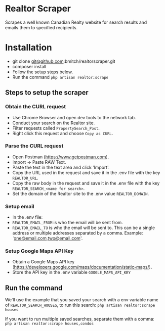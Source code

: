 # Realtor Scraper
Scrapes a well known Canadian Realty website for search results and emails them to specified recipients.

# Installation
* git clone git@github.com:bmitch/realtorscraper.git
* composer install
* Follow the setup steps below.
* Run the command `php artisan realtor:scrape`

## Steps to setup the scraper

### Obtain the CURL request
* Use Chrome Browser and open dev tools to the network tab.
* Conduct your search on the Realtor site.
* Filter requests called `PropertySearch_Post`.
* Right click this request and choose `Copy as CURL`.

### Parse the CURL request
* Open Postman (https://www.getpostman.com).
* Import -> Paste RAW Text.
* Paste the text in the text area and click 'Import'.
* Copy the URL used in the request and save it in the .env file with the key `REALTOR_URL`.
* Copy the raw body in the request and save it in the .env file with the key `REALTOR_SEARCH_<name for search>`.
* Set the domain of the Realtor site to the .env value `REALTOR_DOMAIN`.

### Setup email
* In the .env file:
 * `REALTOR_EMAIL_FROM` is who the email will be sent from.
 * `REALTOR_EMAIL_TO` is who the email will be sent to. This can be a single address or multiple addresses separated by a comma. Example: 'one@email.com,two@email.com'.

### Setup Google Maps API Key
* Obtain a Google Maps API key (https://developers.google.com/maps/documentation/static-maps/).
* Store the API key in the .env variable `GOOGLE_MAPS_API_KEY`

## Run the command
We'll use the example that you saved your search with a env variable name of `REALTOR_SEARCH_HOUSES`, to run this search:
`php artisan realtor:scrape houses`

If you want to run multiple saved searches, separate them with a comma:
`php artisan realtor:scrape houses,condos`